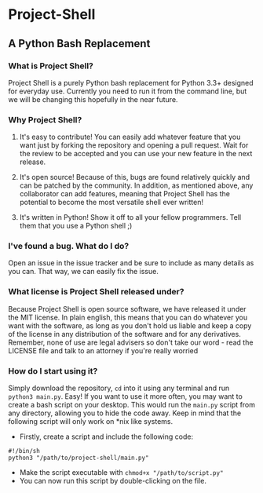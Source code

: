 # Project-Shell
## A Python Bash Replacement

### What is Project Shell?
Project Shell is a purely Python bash replacement for Python 3.3+ designed for everyday use. Currently you need to run it from the command line, but we will be changing this hopefully in the near future.

### Why Project Shell?

1. It's easy to contribute! You can easily add whatever feature that you want just by forking the repository and opening a pull request. Wait for the review to be accepted and you can use your new feature in the next release.

2. It's open source! Because of this, bugs are found relatively quickly and can be patched by the community. In addition, as mentioned above, any collaborator can add features, meaning that Project Shell has the potential to become the most versatile shell ever written!

3. It's written in Python! Show it off to all your fellow programmers. Tell them that you use a Python shell ;)

### I've found a bug. What do I do?
Open an issue in the issue tracker and be sure to include as many details as you can. That way, we can easily fix the issue.

### What license is Project Shell released under?
Because Project Shell is open source software, we have released it under the MIT license. In plain english, this means that you can do whatever you want with the software, as long as you don't hold us liable and keep a copy of the license in any distribution of the software and for any derivatives. Remember, none of use are legal advisers so don't take our word - read the LICENSE file and talk to an attorney if you're really worried

### How do I start using it?
Simply download the repository, `cd` into it using any terminal and run `python3 main.py`. Easy! If you want to use it more often, you may want to create a bash script on your desktop. This would run the `main.py` script from any directory, allowing you to hide the code away.  Keep in mind that the following script will only work on *nix like systems.

* Firstly, create a script and include the following code:
```
#!/bin/sh
python3 "/path/to/project-shell/main.py"
```

* Make the script executable with `chmod+x "/path/to/script.py"`
* You can now run this script by double-clicking on the file.

